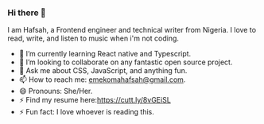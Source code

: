 ### Hi there 👋
 
 I am Hafsah, a Frontend engineer and technical writer from Nigeria. I love to read, write, and listen to music when i'm not coding.

- 🌱 I’m currently learning React native and Typescript.
- 👯 I’m looking to collaborate on any fantastic open source project.
- 💬 Ask me about CSS, JavaScript, and anything fun.
- 📫 How to reach me: emekomahafsah@gmail.com.
- 😄 Pronouns: She/Her.
- ⚡ Find my resume here:https://cutt.ly/8vGEiSL
- ⚡ Fun fact:  I love whoever is reading this.


